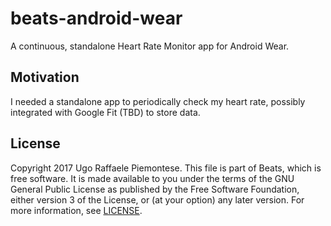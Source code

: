 # beats-android-wear

A continuous, standalone Heart Rate Monitor app for Android Wear.

## Motivation

I needed a standalone app to periodically check my heart rate, possibly integrated with Google Fit (TBD) to store data.

## License

Copyright 2017 Ugo Raffaele Piemontese.
This file is part of Beats, which is free software. It is made available to you under the terms of the GNU General Public License as published by the Free Software Foundation, either version 3 of the License, or (at your option) any later version. For more information, see [LICENSE](https://github.com/beats-android-wear/blob/master/LICENSE).

